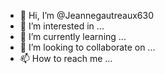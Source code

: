 - 👋 Hi, I’m @Jeannegautreaux630
- 👀 I’m interested in ...
- 🌱 I’m currently learning ...
- 💞️ I’m looking to collaborate on ...
- 📫 How to reach me ...

<!---
Jeannegautreaux630/Jeannegautreaux630 is a ✨ special ✨ repository because its `README.md` (this file) appears on your GitHub profile.
You can click the Preview link to take a look at your changes.
--->
